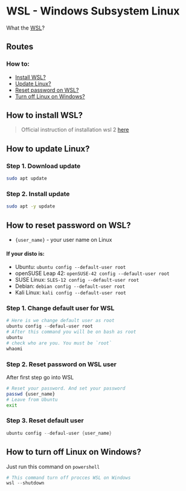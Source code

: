 # WSL - Windows Subsystem Linux
What the [WSL](https://docs.microsoft.com/ru-ru/windows/wsl/about)?
## Routes
### How to:
- [Install WSL?](How-to-install-WSL?)
- [Update Linux?](How-to-update-Linux?)
- [Reset password on WSL?](How-to-reset-password-on-WSL?)
- [Turn off Linux on Windows?](How-to-turn-off-Linux-on-Windows?)

## How to install WSL?
> Official instruction of installation wsl 2 [here](https://docs.microsoft.com/ru-ru/windows/wsl/install-manual)


## How to update Linux?

### Step 1. Download update
```bash
sudo apt update
```

### Step 2. Install update
```bash
sudo apt -y update
```

## How to reset password on WSL?
- `{user_name}` - your user name on Linux

#### If your disto is:
- Ubuntu: `ubuntu config --default-user root`
- openSUSE Leap 42: `openSUSE-42 config --default-user root`
- SUSE Linux: `SLES-12 config --default-user root`
- Debian: `debian config --default-user root`
- Kali Linux: `kali config --default-user root`

### Step 1. Change default user for WSL
```powershell
# Here is we change default user as root
ubuntu config --defaul-user root
# After this command you will be on bash as root
ubuntu
# check who are you. You must be `root`
whaomi
```

### Step 2. Reset password on WSL user
After first step go into WSL
```bash
# Reset your password. And set your password
passwd {user_name}
# Leave from Ubuntu
exit
```

### Step 3. Reset default user
```powershell
ubuntu config --defaul-user {user_name}
```


## How to turn off Linux on Windows?
Just run this command on `powershell`
```powershell
# This command turn off procces WSL on Windows
wsl --shutdown
```